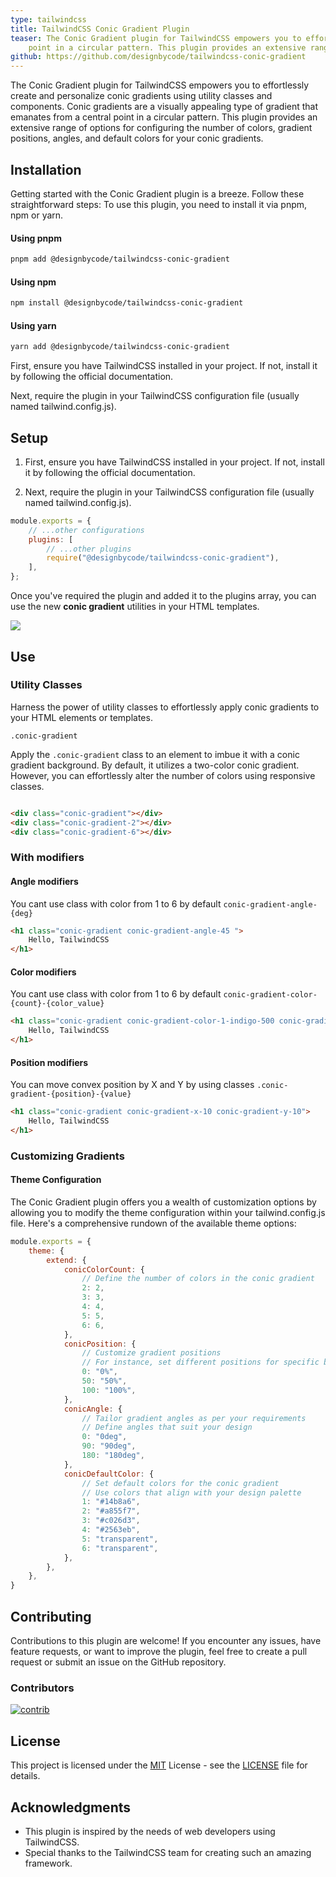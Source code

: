 ```yaml
---
type: tailwindcss
title: TailwindCSS Conic Gradient Plugin
teaser: The Conic Gradient plugin for TailwindCSS empowers you to effortlessly create and personalize conic gradients using utility classes and components. Conic gradients are a visually appealing type of gradient that emanates from a central
    point in a circular pattern. This plugin provides an extensive range of options for configuring the number of colors, gradient positions, angles, and default colors for your conic gradients.
github: https://github.com/designbycode/tailwindcss-conic-gradient
---
```


The Conic Gradient plugin for TailwindCSS empowers you to effortlessly create and personalize conic gradients using utility classes and components. Conic gradients are a visually appealing type of gradient that emanates from a central
point in a circular pattern. This plugin provides an extensive range of options for configuring the number of colors, gradient positions, angles, and default colors for your conic gradients.

<div class="flex items-center p-6 rounded-lg bg-primary-50 dark:bg-gray-900 border-2 border-primary-500 shadow-lg grid gap-6 grid-cols-4 shadow-primary-500/40">
<div class="aspect-square rounded-lg conic-gradient-4 conic-gradient-1-transparent conic-gradient-2-primary-500 conic-gradient-3-transparent conic-gradient-4-transparent"></div>
<div class="aspect-square rounded-lg conic-gradient-4 conic-gradient-1-transparent conic-gradient-2-secondary-500 conic-gradient-3-primary-500 conic-gradient-x-100 conic-gradient-4-transparent"></div>
<div class="aspect-square rounded-lg conic-gradient-4 conic-gradient-1-transparent conic-gradient-2-secondary-500 conic-gradient-3-primary-500 conic-gradient-x-100 conic-gradient-4-transparent conic-gradient-y-0"></div>
<div class="aspect-square rounded-lg conic-gradient-6 relative">
  <div class="flex flex-1 w-full h-full rounded-lg backdrop-blur-lg"></div>
</div>
</div>

## Installation

Getting started with the Conic Gradient plugin is a breeze. Follow these straightforward steps:
To use this plugin, you need to install it via pnpm, npm or yarn.

#### Using pnpm

```bash
pnpm add @designbycode/tailwindcss-conic-gradient
```

#### Using npm

```bash
npm install @designbycode/tailwindcss-conic-gradient
```

#### Using yarn

```bash
yarn add @designbycode/tailwindcss-conic-gradient
```

First, ensure you have TailwindCSS installed in your project. If not, install it by following the official documentation.

Next, require the plugin in your TailwindCSS configuration file (usually named tailwind.config.js).

## Setup

1. First, ensure you have TailwindCSS installed in your project. If not, install it by following the official documentation.

2. Next, require the plugin in your TailwindCSS configuration file (usually named tailwind.config.js).

```javascript
module.exports = {
    // ...other configurations
    plugins: [
        // ...other plugins
        require("@designbycode/tailwindcss-conic-gradient"),
    ],
};
```

Once you've required the plugin and added it to the plugins array, you can use the new **conic gradient** utilities in your HTML templates.

![](C:\www\my-packages\packages\tailwindcss-conic-gradient\screenshot.png)

## Use

### Utility Classes

Harness the power of utility classes to effortlessly apply conic gradients to your HTML elements or templates.

```.conic-gradient```

Apply the ```.conic-gradient``` class to an element to imbue it with a conic gradient background. By default, it utilizes a two-color conic gradient. However, you can effortlessly alter the number of colors using responsive classes.

```html 

<div class="conic-gradient"></div>
<div class="conic-gradient-2"></div>
<div class="conic-gradient-6"></div>
```

### With modifiers

#### Angle modifiers

You cant use class with color from 1 to 6 by default ```conic-gradient-angle-{deg}```

```html
<h1 class="conic-gradient conic-gradient-angle-45 ">
    Hello, TailwindCSS
</h1>
```

#### Color modifiers

You cant use class with color from 1 to 6 by default ```conic-gradient-color-{count}-{color_value}```

```html
<h1 class="conic-gradient conic-gradient-color-1-indigo-500 conic-gradient-color-1-purple-500 ">
    Hello, TailwindCSS
</h1>
```

#### Position modifiers

You can move convex position by X and Y by using classes ```.conic-gradient-{position}-{value}```

```html
<h1 class="conic-gradient conic-gradient-x-10 conic-gradient-y-10">
    Hello, TailwindCSS
</h1>
```

### Customizing Gradients

#### Theme Configuration

The Conic Gradient plugin offers you a wealth of customization options by allowing you to modify the theme configuration within your tailwind.config.js file. Here's a comprehensive rundown of the available theme options:

```javascript
module.exports = {
    theme: {
        extend: {
            conicColorCount: {
                // Define the number of colors in the conic gradient
                2: 2,
                3: 3,
                4: 4,
                5: 5,
                6: 6,
            },
            conicPosition: {
                // Customize gradient positions
                // For instance, set different positions for specific breakpoints
                0: "0%",
                50: "50%",
                100: "100%",
            },
            conicAngle: {
                // Tailor gradient angles as per your requirements
                // Define angles that suit your design
                0: "0deg",
                90: "90deg",
                180: "180deg",
            },
            conicDefaultColor: {
                // Set default colors for the conic gradient
                // Use colors that align with your design palette
                1: "#14b8a6",
                2: "#a855f7",
                3: "#c026d3",
                4: "#2563eb",
                5: "transparent",
                6: "transparent",
            },
        },
    },
}

```

## Contributing

Contributions to this plugin are welcome! If you encounter any issues, have feature requests, or want to improve the plugin, feel free to create a pull request or submit an issue on the GitHub repository.

### Contributors

<a target="_blank" href="https://github.com/DesignByCode/tailwindcss-text-shadow/graphs/contributors">
  <img src="https://contrib.rocks/image?repo=DesignByCode/tailwindcss-text-shadow" alt="contrib" />
</a>

## License

This project is licensed under the [MIT](LICENCE) License - see the [LICENSE](LICENCE) file for details.

## Acknowledgments

- This plugin is inspired by the needs of web developers using TailwindCSS.
- Special thanks to the TailwindCSS team for creating such an amazing framework.



